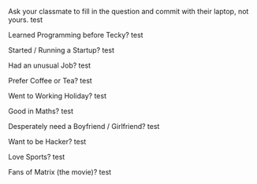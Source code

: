 Ask your classmate to fill in the question and commit with their laptop, not yours.
test

Learned Programming before Tecky?
test

Started / Running a Startup?
test

Had an unusual Job?
test

Prefer Coffee or Tea?
test

Went to Working Holiday?
test

Good in Maths?
test

Desperately need a Boyfriend / Girlfriend?
test

Want to be Hacker?
test

Love Sports?
test

Fans of Matrix (the movie)?
test